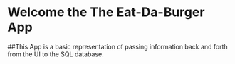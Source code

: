 # Welcome the The Eat-Da-Burger App

##This App is a basic representation of passing information back and forth from the UI to the SQL database.



